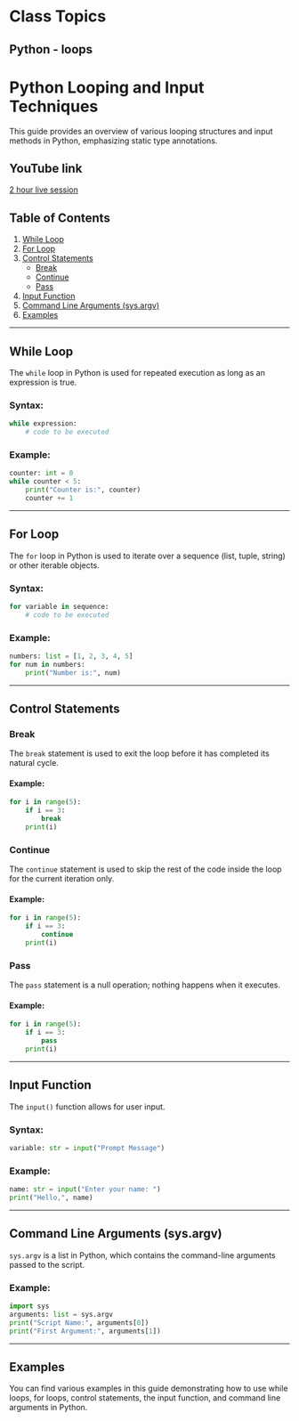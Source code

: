 # Class Topics

## Python - loops

# Python Looping and Input Techniques

This guide provides an overview of various looping structures and input methods in Python, emphasizing static type annotations.

## YouTube link
[2 hour live session](https://youtube.com/live/W5KCwG2l3R8)

## Table of Contents
1. [While Loop](#while-loop)
2. [For Loop](#for-loop)
3. [Control Statements](#control-statements)
    - [Break](#break)
    - [Continue](#continue)
    - [Pass](#pass)
4. [Input Function](#input-function)
5. [Command Line Arguments (sys.argv)](#command-line-arguments-sysargv)
6. [Examples](#examples)

---

## While Loop

The `while` loop in Python is used for repeated execution as long as an expression is true.

### Syntax:

```python
while expression:
    # code to be executed
```

### Example:

```python
counter: int = 0
while counter < 5:
    print("Counter is:", counter)
    counter += 1
```

---

## For Loop

The `for` loop in Python is used to iterate over a sequence (list, tuple, string) or other iterable objects.

### Syntax:

```python
for variable in sequence:
    # code to be executed
```

### Example:

```python
numbers: list = [1, 2, 3, 4, 5]
for num in numbers:
    print("Number is:", num)
```

---

## Control Statements

### Break

The `break` statement is used to exit the loop before it has completed its natural cycle.

#### Example:

```python
for i in range(5):
    if i == 3:
        break
    print(i)
```

### Continue

The `continue` statement is used to skip the rest of the code inside the loop for the current iteration only.

#### Example:

```python
for i in range(5):
    if i == 3:
        continue
    print(i)
```

### Pass

The `pass` statement is a null operation; nothing happens when it executes.

#### Example:

```python
for i in range(5):
    if i == 3:
        pass
    print(i)
```

---

## Input Function

The `input()` function allows for user input.

### Syntax:

```python
variable: str = input("Prompt Message")
```

### Example:

```python
name: str = input("Enter your name: ")
print("Hello,", name)
```

---

## Command Line Arguments (sys.argv)

`sys.argv` is a list in Python, which contains the command-line arguments passed to the script.

### Example:

```python
import sys
arguments: list = sys.argv
print("Script Name:", arguments[0])
print("First Argument:", arguments[1])
```

---

## Examples

You can find various examples in this guide demonstrating how to use while loops, for loops, control statements, the input function, and command line arguments in Python.

